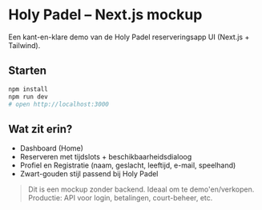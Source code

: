 
# Holy Padel – Next.js mockup

Een kant-en-klare demo van de Holy Padel reserveringsapp UI (Next.js + Tailwind).

## Starten
```bash
npm install
npm run dev
# open http://localhost:3000
```

## Wat zit erin?
- Dashboard (Home)
- Reserveren met tijdslots + beschikbaarheidsdialoog
- Profiel en Registratie (naam, geslacht, leeftijd, e-mail, speelhand)
- Zwart-gouden stijl passend bij Holy Padel

> Dit is een mockup zonder backend. Ideaal om te demo'en/verkopen. Productie: API voor login, betalingen, court-beheer, etc.
